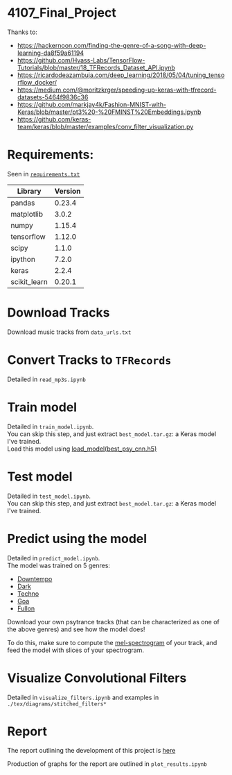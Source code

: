 # 4107_Final_Project

Thanks to:

* https://hackernoon.com/finding-the-genre-of-a-song-with-deep-learning-da8f59a61194
* https://github.com/Hvass-Labs/TensorFlow-Tutorials/blob/master/18_TFRecords_Dataset_API.ipynb
* https://ricardodeazambuja.com/deep_learning/2018/05/04/tuning_tensorflow_docker/
* https://medium.com/@moritzkrger/speeding-up-keras-with-tfrecord-datasets-5464f9836c36
* https://github.com/markjay4k/Fashion-MNIST-with-Keras/blob/master/pt3%20-%20FMINST%20Embeddings.ipynb
* https://github.com/keras-team/keras/blob/master/examples/conv_filter_visualization.py

# Requirements:

Seen in [`requirements.txt`](./py/requirements.txt)

|Library|Version|
|-------|-------|
|pandas|0.23.4|
|matplotlib|3.0.2|
|numpy|1.15.4|
|tensorflow|1.12.0|
|scipy|1.1.0|
|ipython|7.2.0|
|keras|2.2.4|
|scikit_learn|0.20.1|

# Download Tracks

Download music tracks from `data_urls.txt`

# Convert Tracks to `TFRecords`

Detailed in `read_mp3s.ipynb`

# Train model 

Detailed in `train_model.ipynb`.  
You can skip this step, and just extract `best_model.tar.gz`: a Keras model
I've trained.   
Load this model using [load_model(best_psy_cnn.h5)](https://stackoverflow.com/a/43263973/8822734)

# Test model 

Detailed in `test_model.ipynb`.  
You can skip this step, and just extract `best_model.tar.gz`: a Keras model
I've trained.   

# Predict using the model

Detailed in `predict_model.ipynb`.   
The model was trained on 5 genres:
* [Downtempo](http://www.ektoplazm.com/style/downtempo)
* [Dark](http://www.ektoplazm.com/style/darkpsy)
* [Techno](http://www.ektoplazm.com/style/techno)
* [Goa](http://www.ektoplazm.com/style/goa)
* [Fullon](http://www.ektoplazm.com/style/full-on)

Download your own psytrance tracks (that can be characterized as one of the
above genres) and see how the model does!

To do this, make sure to compute the [mel-spectrogram](https://librosa.github.io/librosa/generated/librosa.feature.melspectrogram.html)
of your track, and feed the model with slices of your spectrogram.

# Visualize Convolutional Filters

Detailed in `visualize_filters.ipynb` and 
examples in `./tex/diagrams/stitched_filters*`

# Report

The report outlining the development of this project is [here](./tex/report.pdf)

Production of graphs for the report are outlined in `plot_results.ipynb`
